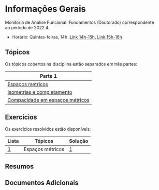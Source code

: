 # Informações Gerais 

Monitoria de Análise Funcional: Fundamentos (Doutorado) correspondente ao período de 2022.4.  

- Horário: Quintas-feiras, 14h. [Link 14h-15h](meet.google.com/crb-jvfo-pqy), [Link 15h-16h](meet.google.com/tcg-fxzx-mwx)

## Tópicos 

Os tópicos cobertos na disciplina estão separados em três partes:

|Parte 1|
|-------|
|[Espaços métricos](/ta-sessions/functional_analysis/metric_spaces)|
|[Isometrias e completamento](/ta-sessions/unavailable)|
|[Compacidade em espaços métricos](/ta-sessions/unavailable)|

## Exercícios 

Os exercícios resolvidos estão disponíveis:

|Lista|Tópicos|Solução|
|-----|-------|-------|
|[1](/ta-sessions/unavailable)|Espaços métricos|[1](/ta-sessions/unavailable)|

## Resumos 
  
## Documentos Adicionais